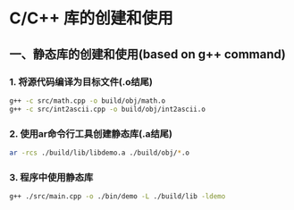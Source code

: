 # C/C++ 库的创建和使用
## 一、静态库的创建和使用(based on g++ command)
### 1. 将源代码编译为目标文件(.o结尾)
```bash
g++ -c src/math.cpp -o build/obj/math.o
g++ -c src/int2ascii.cpp -o build/obj/int2ascii.o
```

### 2. 使用ar命令行工具创建静态库(.a结尾)
```bash
ar -rcs ./build/lib/libdemo.a ./build/obj/*.o
```

### 3. 程序中使用静态库
```bash
g++ ./src/main.cpp -o ./bin/demo -L ./build/lib -ldemo
```
